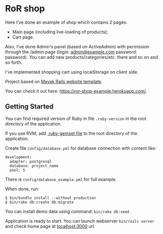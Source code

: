 RoR shop
=================
Here I've done an example of shop which contains 2 pages:
- Main page (including live-loading of products);
- Cart page.

Also, I've done Admin's panel (based on ActiveAdmin) with permission through the /admin page (login: admin@example.com password: password).
You can add new products/categories/etc. there and so on and so forth.

I've implemented shopping cart using localStorage on client side.

Project based on [Mayak Rails website template](http://mayak.io).

You can check it out here: https://ror-shop-example.herokuapp.com/.

Getting Started
---------------

You can find required version of Ruby in file `.ruby-version` in the root directory of the application.

If you use RVM, add [.ruby-gemset file](http://stackoverflow.com/questions/15708916/use-rvmrc-or-ruby-version-file-to-set-a-project-gemset-with-rvm) to the root directory of the application.

Create file `config/database.yml` for database connection with content like:

    development:
      adapter: postgresql
      database: project_name
      pool: 5

There is `config/database_example.yml` for full example.

When done, run:

    $ bin/bundle install --without production
    $ bin/rake db:create db:migrate

You can install demo data using command: `bin/rake db:seed`

Application is ready to start. You can launch webserver `bin/rails server` and check home page at [localhost:3000](http://localhost:3000/) url.
